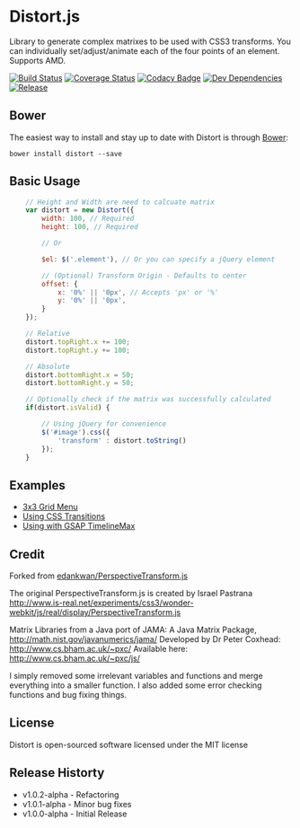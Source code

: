 # Distort.js

Library to generate complex matrixes to be used with CSS3 transforms. You can individually set/adjust/animate each of the four points of an element. Supports AMD.

[![Build Status](http://img.shields.io/travis/isuttell/distort.svg?style=flat)](https://travis-ci.org/isuttell/distort)
[![Coverage Status](https://img.shields.io/coveralls/isuttell/distort.svg?style=flat)](https://coveralls.io/r/isuttell/distort)
[![Codacy Badge](https://www.codacy.com/project/badge/acc9c0ea49c7433fb86216e3aaebce5c)](https://www.codacy.com/public/isuttell/distort)
[![Dev Dependencies](http://img.shields.io/david/dev/isuttell/distort.svg?style=flat)](https://david-dm.org/isuttell/distort#info=devDependencies)
[![Release](https://img.shields.io/bower/v/distort.svg?style=flat)](https://github.com/isuttell/distort/tarball/master)

## Bower
The easiest way to install and stay up to date with Distort is through [Bower](http://bower.io/):
```shell
bower install distort --save
```

## Basic Usage
```js
    // Height and Width are need to calcuate matrix
    var distort = new Distort({
        width: 100, // Required
        height: 100, // Required

        // Or

        $el: $('.element'), // Or you can specify a jQuery element

        // (Optional) Transform Origin - Defaults to center
        offset: {
            x: '0%' || '0px', // Accepts 'px' or '%'
            y: '0%' || '0px',
        }
    });

    // Relative
    distort.topRight.x += 100;
    distort.topRight.y += 100;

    // Absolute
    distort.bottomRight.x = 50;
    distort.bottomRight.y = 50;

    // Optionally check if the matrix was successfully calculated
    if(distort.isValid) {

        // Using jQuery for convenience
        $('#image').css({
            'transform' : distort.toString()
        });
    }
```

## Examples

* [3x3 Grid Menu](http://codepen.io/isuttell/full/Wbbwyd/)
* [Using CSS Transitions](http://codepen.io/isuttell/full/dPPKWx/)
* [Using with GSAP TimelineMax](http://codepen.io/isuttell/full/yyyjmX/)

## Credit
Forked from [edankwan/PerspectiveTransform.js](https://github.com/edankwan/PerspectiveTransform.js)

The original PerspectiveTransform.js is created by  Israel Pastrana
http://www.is-real.net/experiments/css3/wonder-webkit/js/real/display/PerspectiveTransform.js

Matrix Libraries from a Java port of JAMA: A Java Matrix Package, http://math.nist.gov/javanumerics/jama/
Developed by Dr Peter Coxhead: http://www.cs.bham.ac.uk/~pxc/
Available here: http://www.cs.bham.ac.uk/~pxc/js/

I simply removed some irrelevant variables and functions and merge everything into a smaller function. I also added some error checking functions and bug fixing things.

## License
Distort is open-sourced software licensed under the MIT license

## Release Historty
* v1.0.2-alpha - Refactoring
* v1.0.1-alpha - Minor bug fixes
* v1.0.0-alpha - Initial Release
